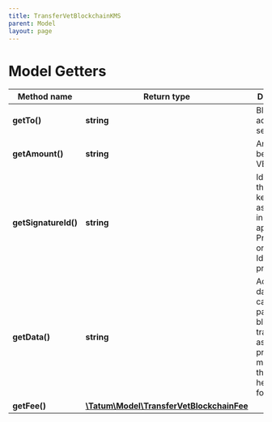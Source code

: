 ```yaml
---
title: TransferVetBlockchainKMS
parent: Model
layout: page
---
```


# Model Getters

Method name | Return type | Description | Notes
------------ | ------------- | ------------- | -------------
**getTo()** | **string** | Blockchain address to send assets |
**getAmount()** | **string** | Amount to be sent in VET |
**getSignatureId()** | **string** | Identifier of the private key associated in signing application. Private key, or signature Id must be present. |
**getData()** | **string** | Additional data that can be passed to a blockchain transaction as a data property; must be in the hexadecimal format | [optional]
**getFee()** | [**\Tatum\Model\TransferVetBlockchainFee**](../TransferVetBlockchainFee) |  | [optional]

